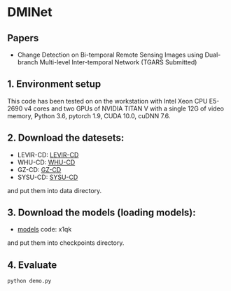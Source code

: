 # DMINet

## Papers
* Change Detection on Bi-temporal Remote Sensing Images using Dual-branch Multi-level Inter-temporal Network (TGARS Submitted)

## 1. Environment setup
This code has been tested on on the workstation with Intel Xeon CPU E5-2690 v4 cores and two GPUs of NVIDIA TITAN V with a single 12G of video memory, Python 3.6, pytorch 1.9, CUDA 10.0, cuDNN 7.6.

## 2. Download the datesets:
* LEVIR-CD:
[LEVIR-CD](https://justchenhao.github.io/LEVIR/)
* WHU-CD:
[WHU-CD](https://study.rsgis.whu.edu.cn/pages/download/building_dataset.html)
* GZ-CD:
[GZ-CD](https://github.com/daifeng2016/Change-Detection-Dataset-for-High-Resolution-Satellite-Imagery)
* SYSU-CD:
[SYSU-CD](https://github.com/liumency/SYSU-CD)

and put them into data directory.

## 3. Download the models (loading models):

* [models](https://pan.baidu.com/s/1m2vDFG8-FOCYdeidLeYOsA) code: x1qk

and put them into checkpoints directory.

## 4. Evaluate

    python demo.py

